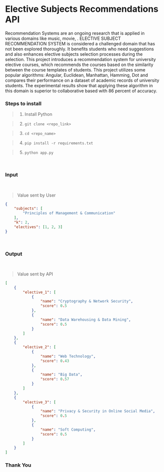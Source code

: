 # Elective Subjects Recommendations API

Recommendation Systems are an ongoing research that is applied in various domains like music, movie, . ELECTIVE SUBJECT RECOMMENDATION SYSTEM is considered a challenged domain that has not been explored thoroughly. It benefits students who need suggestions and also enhances elective subjects selection processes during the selection. This project introduces a recommendation system for university elective courses, which recommends the courses based on the similarity between the course templates of students. This project utilizes some popular algorithms: Angular, Euclidean, Manhattan, Hamming, Dot and compares their performance on a dataset of academic records of university students. The experimental results show that applying these algorithm in this domain is superior to collaborative based with 86 percent of accuracy.

### Steps to install

> 1. Install Python

> 2. `git clone <repo_link>`

> 3. `cd <repo_name>`

> 4. `pip install -r requirements.txt`

> 5. `python app.py`

<br>

### Input
<br>

> Value sent by User
```json
{
    "subjects": [
        "Principles of Management & Communication"
    ],
    "k": 2,
    "electives": [1, 2, 3]
}
```

<br>

### Output
<br>

> Value sent by API
```json
[
    {
        "elective_1": [
            {
                "name": "Cryptography & Network Security",
                "score": 0.5
            },
            {
                "name": "Data Warehousing & Data Mining",
                "score": 0.5
            }
        ]
    },
    {
        "elective_2": [
            {
                "name": "Web Technology",
                "score": 0.43
            },
            {
                "name": "Big Data",
                "score": 0.57
            }
        ]
    },
    {
        "elective_3": [
            {
                "name": "Privacy & Security in Online Social Media",
                "score": 0.5
            },
            {
                "name": "Soft Computing",
                "score": 0.5
            }
        ]
    }
]
```

### Thank You

